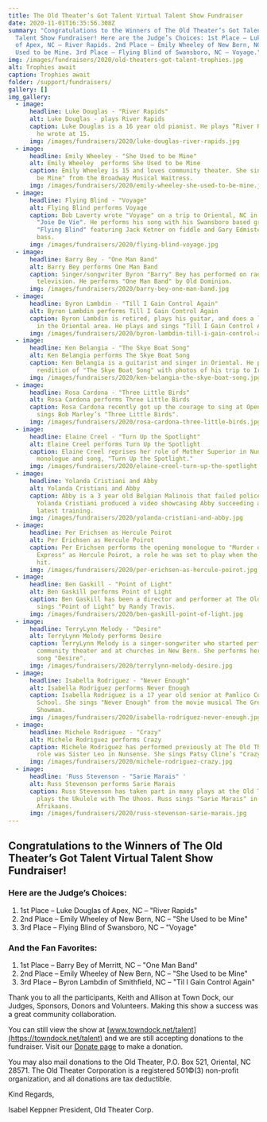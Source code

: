 ```yaml
---
title: The Old Theater’s Got Talent Virtual Talent Show Fundraiser
date: 2020-11-01T16:35:56.308Z
summary: "Congratulations to the Winners of The Old Theater’s Got Talent Virtual
  Talent Show Fundraiser! Here are the Judge’s Choices: 1st Place – Luke Douglas
  of Apex, NC – River Rapids. 2nd Place – Emily Wheeley of New Bern, NC – She
  Used to be Mine. 3rd Place – Flying Blind of Swansboro, NC – Voyage."
img: /images/fundraisers/2020/old-theaters-got-talent-trophies.jpg
alt: Trophies await
caption: Trophies await
folder: /support/fundraisers/
gallery: []
img_gallery:
  - image:
      headline: Luke Douglas - "River Rapids"
      alt: Luke Douglas - plays River Rapids
      caption: Luke Douglas is a 16 year old pianist. He plays “River Rapids”, a song
        he wrote at 15.
      img: /images/fundraisers/2020/luke-douglas-river-rapids.jpg
  - image:
      headline: Emily Wheeley - "She Used to be Mine"
      alt: Emily Wheeley  performs She Used to be Mine
      caption: Emily Wheeley is 15 and loves community theater. She sings "She Used to
        be Mine" from the Broadway Musical Waitress.
      img: /images/fundraisers/2020/emily-wheeley-she-used-to-be-mine.jpg
  - image:
      headline: Flying Blind - "Voyage"
      alt: Flying Blind performs Voyage
      caption: Bob Laverty wrote "Voyage" on a trip to Oriental, NC in his 29’ sloop
        "Joie De Vie". He performs his song with his Swansboro based group
        "Flying Blind" featuring Jack Ketner on fiddle and Gary Edmisten on
        bass.
      img: /images/fundraisers/2020/flying-blind-voyage.jpg
  - image:
      headline: Barry Bey - "One Man Band"
      alt: Barry Bey performs One Man Band
      caption: Singer/songwriter Byron "Barry" Bey has performed on radio and
        television. He performs "One Man Band" by Old Dominion.
      img: /images/fundraisers/2020/barry-bey-one-man-band.jpg
  - image:
      headline: Byron Lambdin - "Till I Gain Control Again"
      alt: Byron Lambdin performs Till I Gain Control Again
      caption: Byron Lambdin is retired, plays his guitar, and does a lot of fishing
        in the Oriental area. He plays and sings "Till I Gain Control Again".
      img: /images/fundraisers/2020/byron-lambdin-till-i-gain-control-again.jpg
  - image:
      headline: Ken Belangia - "The Skye Boat Song"
      alt: Ken Belangia performs The Skye Boat Song
      caption: Ken Belangia is a guitarist and singer in Oriental. He paired his
        rendition of "The Skye Boat Song" with photos of his trip to Ireland.
      img: /images/fundraisers/2020/ken-belangia-the-skye-boat-song.jpg
  - image:
      headline: Rosa Cardona - "Three Little Birds"
      alt: Rosa Cardona performs Three Little Birds
      caption: Rosa Cardona recently got up the courage to sing at Open Mic Night. She
        sings Bob Marley’s "Three Little Birds".
      img: /images/fundraisers/2020/rosa-cardona-three-little-birds.jpg
  - image:
      headline: Elaine Creel - "Turn Up the Spotlight"
      alt: Elaine Creel performs Turn Up the Spotlight
      caption: Elaine Creel reprises her role of Mother Superior in Nunsense, with
        monologue and song, "Turn Up the Spotlight."
      img: /images/fundraisers/2020/elaine-creel-turn-up-the-spotlight.jpg
  - image:
      headline: Yolanda Cristiani and Abby
      alt: Yolanda Cristiani and Abby
      caption: Abby is a 3 year old Belgian Malinois that failed police dog training.
        Yolanda Cristiani produced a video showcasing Abby succeeding at her
        latest training.
      img: /images/fundraisers/2020/yolanda-cristiani-and-abby.jpg
  - image:
      headline: Per Erichsen as Hercule Poirot
      alt: Per Erichsen as Hercule Poirot
      caption: Per Erichsen performs the opening monologue to "Murder on the Orient
        Express" as Hercule Poirot, a role he was set to play when the pandemic
        hit.
      img: /images/fundraisers/2020/per-erichsen-as-hercule-poirot.jpg
  - image:
      headline: Ben Gaskill - "Point of Light"
      alt: Ben Gaskill performs Point of Light
      caption: Ben Gaskill has been a director and performer at The Old Theater. He
        sings "Point of Light" by Randy Travis.
      img: /images/fundraisers/2020/ben-gaskill-point-of-light.jpg
  - image:
      headline: TerryLynn Melody - "Desire"
      alt: TerryLynn Melody performs Desire
      caption: TerryLynn Melody is a singer-songwriter who started performing in
        community theater and at churches in New Bern. She performs her original
        song "Desire".
      img: /images/fundraisers/2020/terrylynn-melody-desire.jpg
  - image:
      headline: Isabella Rodriguez - "Never Enough"
      alt: Isabella Rodriguez performs Never Enough
      caption: Isabella Rodriguez is a 17 year old senior at Pamlico County High
        School. She sings "Never Enough" from the movie musical The Greatest
        Showman.
      img: /images/fundraisers/2020/isabella-rodriguez-never-enough.jpg
  - image:
      headline: Michele Rodriguez - "Crazy"
      alt: Michele Rodriguez performs Crazy
      caption: Michele Rodriguez has performed previously at The Old Theater. Her last
        role was Sister Leo in Nunsense. She sings Patsy Cline’s "Crazy".
      img: /images/fundraisers/2020/michele-rodriguez-crazy.jpg
  - image:
      headline: 'Russ Stevenson - "Sarie Marais" '
      alt: Russ Stevenson performs Sarie Marais
      caption: Russ Stevenson has taken part in many plays at the Old Theater, and
        plays the Ukulele with The Uhoos. Russ sings "Sarie Marais" in
        Afrikaans.
      img: /images/fundraisers/2020/russ-stevenson-sarie-marais.jpg
---
```

## Congratulations to the Winners of The Old Theater’s Got Talent Virtual Talent Show Fundraiser!

### Here are the Judge’s Choices:

1. 1st Place – Luke Douglas of Apex, NC – "River Rapids"
2. 2nd Place – Emily Wheeley of New Bern, NC – "She Used to be Mine"
3. 3rd Place – Flying Blind of Swansboro, NC – "Voyage"

### And the Fan Favorites:

1. 1st Place – Barry Bey of Merritt, NC – "One Man Band"
2. 2nd Place – Emily Wheeley of New Bern, NC – "She Used to be Mine"
3. 3rd Place – Byron Lambdin of Smithfield, NC – "Til I Gain Control Again"

Thank you to all the participants, Keith and Allison at Town Dock, our Judges, Sponsors, Donors and Volunteers. Making this show a success was a great community collaboration.

You can still view the show at [www.towndock.net/talent](https://towndock.net/talent) and we are still accepting donations to the fundraiser. Visit our [Donate page](/support/donate) to make a donation.

You may also mail donations to the Old Theater, P.O. Box 521, Oriental, NC 28571. The Old Theater Corporation is a registered 501©(3) non-profit organization, and all donations are tax deductible.

Kind Regards,

Isabel Keppner
President, Old Theater Corp.

